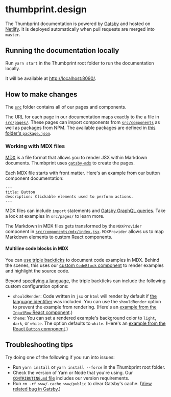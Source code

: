 # thumbprint.design

The Thumbprint documentation is powered by [Gatsby](https://www.gatsbyjs.org/) and hosted on [Netlify](https://netlify.com/). It is deployed automatically when pull requests are merged into `master`.

## Running the documentation locally

Run `yarn start` in the Thumbprint root folder to run the documentation locally.

It will be available at [http://localhost:8090/](http://localhost:8090/).

## How to make changes

The [`src`](https://github.com/thumbtack/thumbprint/tree/master/www/src) folder contains all of our pages and components.

The URL for each page in our documentation maps exactly to the a file in [`src/pages/`](https://github.com/thumbtack/thumbprint/tree/master/www/src/pages). These pages can import components from [`src/components`](https://github.com/thumbtack/thumbprint/tree/master/www/src/components) as well as packages from NPM. The available packages are defined in [this folder's `package.json`](https://github.com/thumbtack/thumbprint/blob/master/www/package.json).

### Working with MDX files

[MDX](https://mdxjs.com/) is a file format that allows you to render JSX within Markdown documents. Thumbprint uses [`gatsby-mdx`](https://github.com/ChristopherBiscardi/gatsby-mdx) to create the pages.

Each MDX file starts with front matter. Here's an example from our button component documentation:

```
---
title: Button
description: Clickable elements used to perform actions.
---
```

MDX files can include `import` statements and [Gatsby GraphQL queries](https://www.gatsbyjs.org/docs/querying-with-graphql/). Take a look at examples in `src/pages/` to learn more.

The Markdown in MDX files gets transformed by the `MDXProvider` component in [`src/components/mdx/index.jsx`](https://github.com/thumbtack/thumbprint/blob/master/www/src/components/mdx/index.jsx). `MDXProvider` allows us to map Markdown elements to custom React components.

#### Multiline code blocks in MDX

You can [use triple backticks](https://help.github.com/en/articles/creating-and-highlighting-code-blocks) to document code examples in MDX. Behind the scenes, this uses our [custom `CodeBlock` component](https://github.com/thumbtack/thumbprint/blob/master/www/src/components/mdx/code-block/index.jsx) to render examples and highlight the source code.

Beyond [specifying a language](https://help.github.com/en/articles/creating-and-highlighting-code-blocks#syntax-highlighting), the triple backticks can include the following custom configuration options:

-   `shouldRender`: Code written in `jsx` or `html` will render by default if [the language identifier](https://help.github.com/en/articles/creating-and-highlighting-code-blocks#syntax-highlighting) was included. You can use the `shouldRender` option to prevent the example from rendering. (Here's an [example from the `InputRow` React component](https://github.com/thumbtack/thumbprint/blob/e9016e6b8589710641dbd7ded6434095dab5cdf0/www/src/pages/components/input-row/react/index.mdx#L38-L42).)
-   `theme`: You can set a rendered example's background color to `light`, `dark`, or `white`. The option defaults to `white`. (Here's an [example from the React `Button` component](https://github.com/thumbtack/thumbprint/blob/e9016e6b8589710641dbd7ded6434095dab5cdf0/www/src/pages/components/button/react/index.mdx#L27-L29).)

## Troubleshooting tips

Try doing one of the following if you run into issues:

-   Run `yarn install` or `yarn install --force` in the Thumbprint root folder.
-   Check the version of Yarn or Node that you're using. Our [`CONTRIBUTING.md` file](https://github.com/thumbtack/thumbprint/blob/master/CONTRIBUTING.md) includes our version requirements.
-   Run `rm -rf www/.cache www/public` to clear Gatsby's cache. ([View related bug in Gatsby](https://github.com/gatsbyjs/gatsby/issues/11747).)
